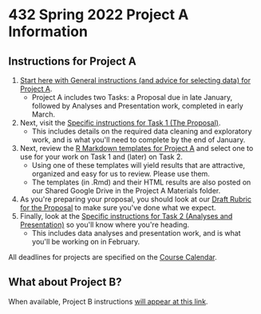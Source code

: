 # 432 Spring 2022 Project A Information

## Instructions for Project A

1. [Start here with General instructions (and advice for selecting data) for Project A](https://github.com/THOMASELOVE/432-2022/tree/main/projectA/00_projectA_general.md). 
    - Project A includes two Tasks: a Proposal due in late January, followed by Analyses and Presentation work, completed in early March.
2. Next, visit the [Specific instructions for Task 1 (The Proposal)](https://github.com/THOMASELOVE/432-2022/tree/main/projectA/01_projectA_proposal.md).
    - This includes details on the required data cleaning and exploratory work, and is what you'll need to complete by the end of January.
3. Next, review the [R Markdown templates for Project A](https://github.com/THOMASELOVE/432-2022/tree/main/projectA/templates) and select one to use for your work on Task 1 and (later) on Task 2.
    - Using one of these templates will yield results that are attractive, organized and easy for us to review. Please use them.
    - The templates (in .Rmd) and their HTML results are also posted on our Shared Google Drive in the Project A Materials folder.
4. As you're preparing your proposal, you should look at our [Draft Rubric for the Proposal](https://github.com/THOMASELOVE/432-2022/blob/main/projectA/rubric_proposal_draft.md) to make sure you've done what we expect.
5. Finally, look at the [Specific instructions for Task 2 (Analyses and Presentation)](https://github.com/THOMASELOVE/432-2022/tree/main/projectA/02_projectA_analyses.md) so you'll know where you're heading.
    - This includes data analyses and presentation work, and is what you'll be working on in February.

All deadlines for projects are specified on the [Course Calendar](https://thomaselove.github.io/432/calendar.html).

## What about Project B?

When available, Project B instructions [will appear at this link](https://github.com/THOMASELOVE/432-2022/tree/main/projectB).
